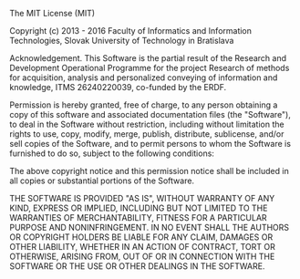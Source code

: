 The MIT License (MIT)

Copyright (c) 2013 - 2016 Faculty of Informatics and Information Technologies,
Slovak University of Technology in Bratislava

Acknowledgement. This Software is the partial result of the Research and
Development Operational Programme for the project Research of methods for
acquisition, analysis and personalized conveying of information and
knowledge, ITMS 26240220039, co-funded by the ERDF.

Permission is hereby granted, free of charge, to any person obtaining a copy
of this software and associated documentation files (the "Software"), to deal
in the Software without restriction, including without limitation the rights
to use, copy, modify, merge, publish, distribute, sublicense, and/or sell
copies of the Software, and to permit persons to whom the Software is
furnished to do so, subject to the following conditions:

The above copyright notice and this permission notice shall be included in
all copies or substantial portions of the Software.

THE SOFTWARE IS PROVIDED "AS IS", WITHOUT WARRANTY OF ANY KIND, EXPRESS OR
IMPLIED, INCLUDING BUT NOT LIMITED TO THE WARRANTIES OF MERCHANTABILITY,
FITNESS FOR A PARTICULAR PURPOSE AND NONINFRINGEMENT. IN NO EVENT SHALL THE
AUTHORS OR COPYRIGHT HOLDERS BE LIABLE FOR ANY CLAIM, DAMAGES OR OTHER
LIABILITY, WHETHER IN AN ACTION OF CONTRACT, TORT OR OTHERWISE, ARISING FROM,
OUT OF OR IN CONNECTION WITH THE SOFTWARE OR THE USE OR OTHER DEALINGS IN
THE SOFTWARE.
